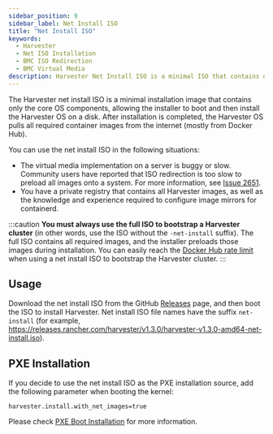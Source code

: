 ```yaml
---
sidebar_position: 9
sidebar_label: Net Install ISO
title: "Net Install ISO"
keywords:
  - Harvester
  - Net ISO Installation
  - BMC ISO Redirection
  - BMC Virtual Media
description: Harvester Net Install ISO is a minimal ISO that contains only the OS binaries. It's useful for some situations.
---
```


<head>
  <link rel="canonical" href="https://docs.harvesterhci.io/v1.6/install/net-install"/>
</head>

The Harvester net install ISO is a minimal installation image that contains only the core OS components, allowing the installer to boot and then install the Harvester OS on a disk. After installation is completed, the Harvester OS pulls all required container images from the internet (mostly from Docker Hub).

You can use the net install ISO in the following situations:
- The virtual media implementation on a server is buggy or slow. Community users have reported that ISO redirection is too slow to preload all images onto a system. For more information, see [Issue 2651](https://github.com/harvester/harvester/issues/2651).
- You have a private registry that contains all Harvester images, as well as the knowledge and experience required to configure image mirrors for containerd.

:::caution
**You must always use the full ISO to bootstrap a Harvester cluster** (in other words, use the ISO without the `-net-install` suffix). The full ISO contains all required images, and the installer preloads those images during installation. You can easily reach the [Docker Hub rate limit](https://docs.docker.com/docker-hub/download-rate-limit/) when using a net install ISO to bootstrap the Harvester cluster.
:::


## Usage

Download the net install ISO from the GitHub [Releases](https://github.com/harvester/harvester/releases) page, and then boot the ISO to install Harvester. Net install ISO file names have the suffix `net-install` (for example, https://releases.rancher.com/harvester/v1.3.0/harvester-v1.3.0-amd64-net-install.iso).

## PXE Installation

If you decide to use the net install ISO as the PXE installation source, add the following parameter when booting the kernel:

```
harvester.install.with_net_images=true
```

Please check [PXE Boot Installation](./pxe-boot-install.md) for more information.

